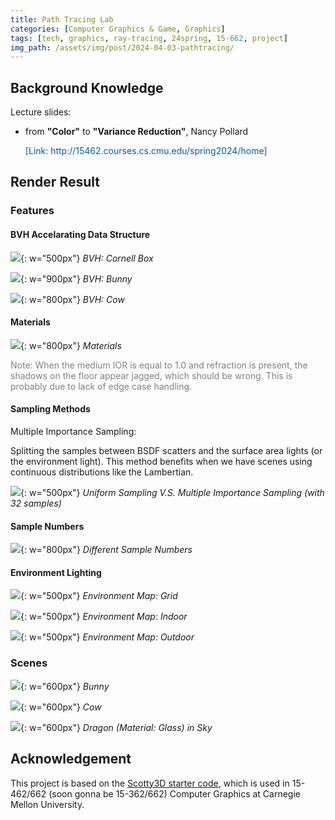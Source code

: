 ```yaml
---
title: Path Tracing Lab
categories: [Computer Graphics & Game, Graphics]
tags: [tech, graphics, ray-tracing, 24spring, 15-662, project]
img_path: /assets/img/post/2024-04-03-pathtracing/
---
```


## Background Knowledge

Lecture slides:

- from **"Color"** to **"Variance Reduction"**, Nancy Pollard 
    <p style="color:#0659B3;">[Link: http://15462.courses.cs.cmu.edu/spring2024/home]</p>


## Render Result

### Features

#### BVH Accelarating Data Structure

![](bvh-cornellbox.png){: w="500px"}
_BVH: Cornell Box_

![](bvh-Bunny.png){: w="900px"}
_BVH: Bunny_

![](bvh-cow.png){: w="800px"}
_BVH: Cow_

#### Materials

![](material.png){: w="800px"}
_Materials_

<p style="color:gray;"> Note: When the medium IOR is equal to 1.0 and refraction is present, the shadows on the floor appear jagged, which should be wrong. This is probably due to lack of edge case handling.</p>


#### Sampling Methods

Multiple Importance Sampling:

Splitting the samples between BSDF scatters and the surface area lights (or the environment light). This method benefits when we have scenes using continuous distributions like the Lambertian.

![](multiple-importance.png){: w="500px"}
_Uniform Sampling V.S. Multiple Importance Sampling (with 32 samples)_

#### Sample Numbers

![](sample-numbers.png){: w="800px"}
_Different Sample Numbers_

#### Environment Lighting

![](cow-grid.png){: w="500px"}
_Environment Map: Grid_

![](cow-indoor.png){: w="500px"}
_Environment Map: Indoor_

![](cow-outdoor.png){: w="500px"}
_Environment Map: Outdoor_

### Scenes

![](bunnie.png){: w="600px"}
_Bunny_

![](cow.png){: w="600px"}
_Cow_

![](dragon-glass.png){: w="600px"}
_Dragon (Material: Glass) in Sky_

## Acknowledgement

This project is based on the [Scotty3D starter code](https://github.com/CMU-Graphics/Scotty3D), which is used in 15-462/662 (soon gonna be 15-362/662) Computer Graphics at Carnegie Mellon University.

